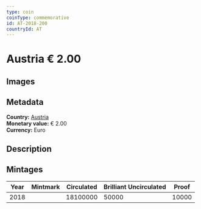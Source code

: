 ```yaml
---
type: coin
coinType: commemorative
id: AT-2018-200
countryId: AT
---
```


# Austria € 2.00

## Images


## Metadata

**Country:** [Austria](../../Countries/Austria/index.md)\
**Monetary value:** € 2.00\
**Currency:** Euro

## Description


## Mintages

| Year | Mintmark | Circulated | Brilliant Uncirculated | Proof |
| ---- | -------- | ---------- | ---------------------- | ----- |
| 2018 |  | 18100000| 50000 | 10000 |
